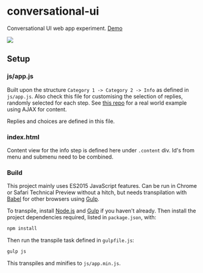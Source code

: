 # conversational-ui

Conversational UI web app experiment. [Demo](https://librarian.codes/conversational-ui/)

![](https://raw.githubusercontent.com/dermike/conversational-ui-referencing-guide/master/screenshot/screenshot.jpg)

## Setup

### js/app.js

Built upon the structure `Category 1 -> Category 2 -> Info` as defined in `js/app.js`. Also check this file for customising the selection of replies, randomly selected for each step. See [this repo](https://github.com/dermike/conversational-ui-referencing-guide) for a real world example using AJAX for content.

Replies and choices are defined in this file.

### index.html

Content view for the info step is defined here under `.content` div. Id's from menu and submenu need to be combined.

### Build

This project mainly uses ES2015 JavaScript features. Can be run in Chrome or Safari Technical Preview without a hitch, but needs transpilation with [Babel](https://babeljs.io) for other browsers using [Gulp](http://gulpjs.com).

To transpile, install [Node.js](https://nodejs.org) and [Gulp](http://gulpjs.com) if you haven't already. Then install the project dependencies required, listed in `package.json`, with:

```sh
npm install
```

Then run the transpile task defined in `gulpfile.js`:

```sh
gulp js
````

This transpiles and minifies to `js/app.min.js`.
